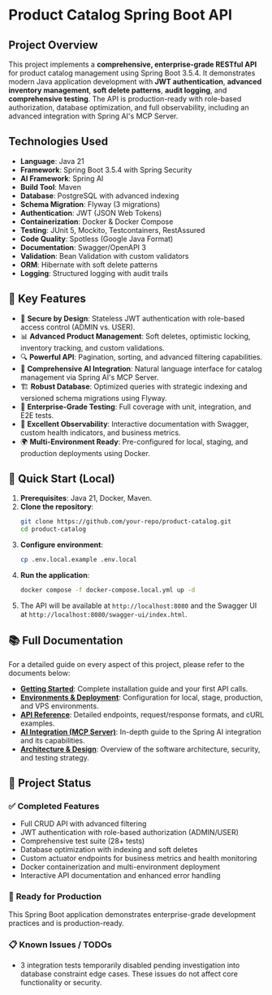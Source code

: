 # Product Catalog Spring Boot API

## Project Overview
This project implements a **comprehensive, enterprise-grade RESTful API** for product catalog management using Spring Boot 3.5.4. It demonstrates modern Java application development with **JWT authentication**, **advanced inventory management**, **soft delete patterns**, **audit logging**, and **comprehensive testing**. The API is production-ready with role-based authorization, database optimization, and full observability, including an advanced integration with Spring AI's MCP Server.

## Technologies Used
* **Language**: Java 21
* **Framework**: Spring Boot 3.5.4 with Spring Security
* **AI Framework**: Spring AI
* **Build Tool**: Maven
* **Database**: PostgreSQL with advanced indexing
* **Schema Migration**: Flyway (3 migrations)
* **Authentication**: JWT (JSON Web Tokens)
* **Containerization**: Docker & Docker Compose
* **Testing**: JUnit 5, Mockito, Testcontainers, RestAssured
* **Code Quality**: Spotless (Google Java Format)
* **Documentation**: Swagger/OpenAPI 3
* **Validation**: Bean Validation with custom validators
* **ORM**: Hibernate with soft delete patterns
* **Logging**: Structured logging with audit trails

## 🚀 Key Features
* 🔐 **Secure by Design**: Stateless JWT authentication with role-based access control (ADMIN vs. USER).
* 📊 **Advanced Product Management**: Soft deletes, optimistic locking, inventory tracking, and custom validations.
* 🔍 **Powerful API**: Pagination, sorting, and advanced filtering capabilities.
* 🤖 **Comprehensive AI Integration**: Natural language interface for catalog management via Spring AI's MCP Server.
* 🏗️ **Robust Database**: Optimized queries with strategic indexing and versioned schema migrations using Flyway.
* 🧪 **Enterprise-Grade Testing**: Full coverage with unit, integration, and E2E tests.
* 📖 **Excellent Observability**: Interactive documentation with Swagger, custom health indicators, and business metrics.
* 🌍 **Multi-Environment Ready**: Pre-configured for local, staging, and production deployments using Docker.

## 🚀 Quick Start (Local)

1.  **Prerequisites**: Java 21, Docker, Maven.
2.  **Clone the repository**:
    ```bash
    git clone https://github.com/your-repo/product-catalog.git
    cd product-catalog
    ```
3.  **Configure environment**:
    ```bash
    cp .env.local.example .env.local
    ```
4.  **Run the application**:
    ```bash
    docker compose -f docker-compose.local.yml up -d
    ```
5.  The API will be available at `http://localhost:8080` and the Swagger UI at `http://localhost:8080/swagger-ui/index.html`.

## 📚 Full Documentation

For a detailed guide on every aspect of this project, please refer to the documents below:

* [**Getting Started**](./docs/01-GETTING_STARTED.md): Complete installation guide and your first API calls.
* [**Environments & Deployment**](./docs/02-ENVIRONMENTS.md): Configuration for local, stage, production, and VPS environments.
* [**API Reference**](./docs/03-API_REFERENCE.md): Detailed endpoints, request/response formats, and cURL examples.
* [**AI Integration (MCP Server)**](./docs/04-MCP_SERVER_AI_INTEGRATION.md): In-depth guide to the Spring AI integration and its capabilities.
* [**Architecture & Design**](./docs/05-ARCHITECTURE_AND_DESIGN.md): Overview of the software architecture, security, and testing strategy.

## 📝 Project Status

### ✅ **Completed Features**
- Full CRUD API with advanced filtering
- JWT authentication with role-based authorization (ADMIN/USER)
- Comprehensive test suite (28+ tests)
- Database optimization with indexing and soft deletes
- Custom actuator endpoints for business metrics and health monitoring
- Docker containerization and multi-environment deployment
- Interactive API documentation and enhanced error handling

### 🎯 **Ready for Production**
This Spring Boot application demonstrates enterprise-grade development practices and is production-ready.

### 📋 **Known Issues / TODOs**
- 3 integration tests temporarily disabled pending investigation into database constraint edge cases. These issues do not affect core functionality or security.